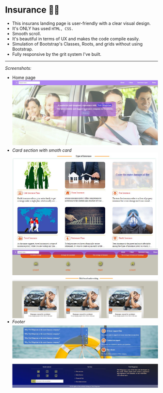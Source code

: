 # Insurance :health_worker:

- This insurans landing page is user-friendly with a clear visual design.
- It's ONLY has used `HTML, CSS.`
- Smooth scroll.
- It's beautiful in terms of UX and makes the code compile easily.
- Simulation of Bootstrap's Classes, Roots, and grids without using Bootstrap.
- Fully responsive by the grit system I've built.
---
_Screenshots:_
- Home page
![Insurance-Pics](https://github.com/Ned-Magician/Insurance/blob/main/Insurance/1.JPG)
- _Card section with smoth card_
![Insurance-Pics](https://github.com/Ned-Magician/Insurance/blob/main/Insurance/3.JPG)
![Insurance-Pics](https://github.com/Ned-Magician/Insurance/blob/main/Insurance/4.JPG)
- _Footer_
![Insurance-Pics](https://github.com/Ned-Magician/Insurance/blob/main/Insurance/5.JPG)
